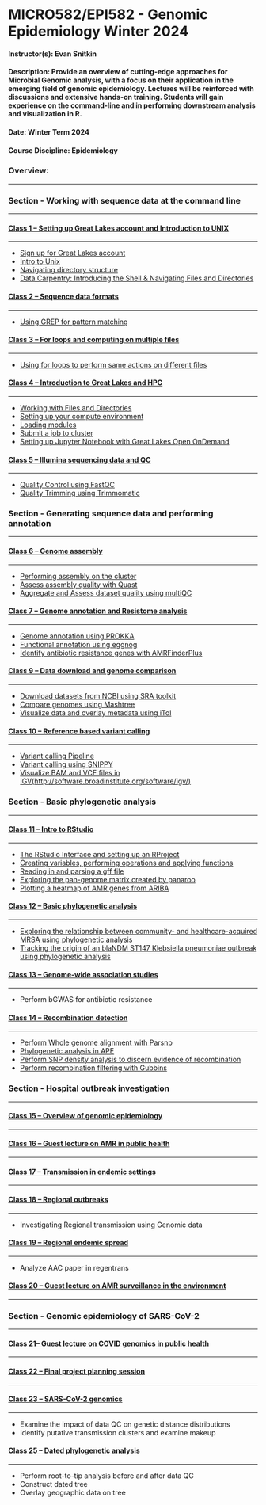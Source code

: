 # MICRO582/EPI582 - Genomic Epidemiology Winter 2024

#### Instructor(s): Evan Snitkin

#### Description: Provide an overview of cutting-edge approaches for Microbial Genomic analysis, with a focus on their application in the emerging field of genomic epidemiology. Lectures will be reinforced with discussions and extensive hands-on training. Students will gain experience on the command-line and in performing downstream analysis and visualization in R.

#### Date: Winter Term 2024

#### Course Discipline: Epidemiology

### Overview:
------------

### Section - Working with sequence data at the command line
--------------------------------------------------------

#### [Class 1 – Setting up Great Lakes account and Introduction to UNIX](https://github.com/Snitkin-Lab-Umich/MICRO582-EPI582-Winter-2024/blob/main/class/class1/README.md)
***

- [Sign up for Great Lakes account](https://github.com/Snitkin-Lab-Umich/MICRO582-EPI582-Winter-2024/blob/main/class/class1/README.md#sign-up-for-great-lakes-account)
- [Intro to Unix](https://github.com/Snitkin-Lab-Umich/MICRO582-EPI582-Winter-2024/blob/main/class/class1/README.md#intro-to-unix)
- [Navigating directory structure](https://github.com/Snitkin-Lab-Umich/MICRO582-EPI582-Winter-2024/blob/main/class/class1/README.md#navigating-directory-structure)
- [Data Carpentry: Introducing the Shell & Navigating Files and Directories](https://github.com/Snitkin-Lab-Umich/MICRO582-EPI582-Winter-2024/blob/main/class/class1/README.md#data-carpentry:-introducing-the-shell-&-navigating-files-and-directories)

#### [Class 2 – Sequence data formats](https://github.com/Snitkin-Lab-Umich/MICRO582-EPI582-Winter-2024/blob/main/class/class2/README.md)
***

- [Using GREP for pattern matching](https://github.com/Snitkin-Lab-Umich/MICRO582-EPI582-Winter-2024/blob/main/class/class2/README.md#using-grep-for-pattern-matching)

#### [Class 3 – For loops and computing on multiple files](https://github.com/Snitkin-Lab-Umich/MICRO582-EPI582-Winter-2024/blob/main/class/class3/README.md)
***

- [Using for loops to perform same actions on different files](https://github.com/Snitkin-Lab-Umich/MICRO582-EPI582-Winter-2024/blob/main/class/class3/README.md#using-for-loops-to-perform-same-actions-on-different-files)

#### [Class 4 – Introduction to Great Lakes and HPC](https://github.com/Snitkin-Lab-Umich/MICRO582-EPI582-Winter-2024/blob/main/class/class4/README.md)
***

- [Working with Files and Directories](https://github.com/Snitkin-Lab-Umich/MICRO582-EPI582-Winter-2024/blob/main/class/class4/README.md#working-with-files-and-directories)
- [Setting up your compute environment](https://github.com/Snitkin-Lab-Umich/MICRO582-EPI582-Winter-2024/blob/main/class/class4/README.md#setting-up-your-compute-environment)
- [Loading modules](https://github.com/Snitkin-Lab-Umich/MICRO582-EPI582-Winter-2024/blob/main/class/class4/README.md#loading-modules)
- [Submit a job to cluster](https://github.com/Snitkin-Lab-Umich/MICRO582-EPI582-Winter-2024/blob/main/class/class4/README.md#submit-a-job-to-cluster)
- [Setting up Jupyter Notebook with Great Lakes Open OnDemand](https://github.com/Snitkin-Lab-Umich/MICRO582-EPI582-Winter-2024/blob/main/class/class4/README.md#setting-up-jupyter-notebook-with-great-lakes-open-ondemand)

#### [Class 5 – Illumina sequencing data and QC](https://github.com/Snitkin-Lab-Umich/MICRO582-EPI582-Winter-2024/blob/main/class/class5/README.md)
***

- [Quality Control using FastQC](https://github.com/Snitkin-Lab-Umich/MICRO582-EPI582-Winter-2024/blob/main/class/class5/README.md#quality-control-using-fastqc)
- [Quality Trimming using Trimmomatic](https://github.com/Snitkin-Lab-Umich/MICRO582-EPI582-Winter-2024/blob/main/class/class5/README.md#quality-trimming-using-trimmomatic)


### Section - Generating sequence data and performing annotation
------------------------------------------------------------

#### [Class 6 – Genome assembly](https://github.com/Snitkin-Lab-Umich/MICRO582-EPI582-Winter-2024/blob/main/class/class6/README.md)
***

- [Performing assembly on the cluster](https://github.com/Snitkin-Lab-Umich/MICRO582-EPI582-Winter-2024/blob/main/class/class6/README.md#performing-assembly-on-the-cluster)
- [Assess assembly quality with Quast](https://github.com/Snitkin-Lab-Umich/MICRO582-EPI582-Winter-2024/blob/main/class/class6/README.md#assess-assembly-quality-with-quast)
- [Aggregate and Assess dataset quality using multiQC](https://github.com/Snitkin-Lab-Umich/MICRO582-EPI582-Winter-2024/blob/main/class/class6/README.md#aggregate-and-assess-dataset-quality-using-multiqc)

#### [Class 7 – Genome annotation and Resistome analysis](https://github.com/Snitkin-Lab-Umich/MICRO582-EPI582-Winter-2024/blob/main/class/class7/README.md)
***

- [Genome annotation using PROKKA](https://github.com/Snitkin-Lab-Umich/MICRO582-EPI582-Winter-2024/blob/main/class/class7/README.md#genome-annotation-using-prokka)
- [Functional annotation using eggnog](https://github.com/Snitkin-Lab-Umich/MICRO582-EPI582-Winter-2024/blob/main/class/class7/README.md#functional-annotation-using-eggnog)
- [Identify antibiotic resistance genes with AMRFinderPlus](https://github.com/Snitkin-Lab-Umich/MICRO582-EPI582-Winter-2024/blob/main/class/class7/README.md#identify-antibiotic-resistance-genes-with-AMRFinderPlus)


<!---
#### [Class 8 – Resistome analysis](https://github.com/Snitkin-Lab-Umich/MICRO582-EPI582-Winter-2024/blob/main/class/class8/README.md)
***

- [Determine which genomes contain KPC genes using BLAST](https://github.com/Snitkin-Lab-Umich/MICRO582-EPI582-Winter-2024/blob/main/class/class8/README.md#determine-which-genomes-contain-KPC-genes-using-blast)
- [Perform pan-genome analysis with Panaroo](https://github.com/Snitkin-Lab-Umich/MICRO582-EPI582-Winter-2024/blob/main/class/class7/README.md#perform-pan-genome-analysis-with-panaroo)

-->
  
#### [Class 9 – Data download and genome comparison](https://github.com/Snitkin-Lab-Umich/MICRO582-EPI582-Winter-2024/blob/main/class/class9/README.md)
***

- [Download datasets from NCBI using SRA toolkit](https://github.com/Snitkin-Lab-Umich/MICRO582-EPI582-Winter-2024/blob/main/class/class9/README.md#download-datasets-from-ncbi-using-sra-toolkit)
- [Compare genomes using Mashtree](https://github.com/Snitkin-Lab-Umich/MICRO582-EPI582-Winter-2024/blob/main/class/class9/README.md#compare-genomes-using-mashtree)
- [Visualize data and overlay metadata using iTol](https://github.com/Snitkin-Lab-Umich/MICRO582-EPI582-Winter-2024/blob/main/class/class9/README.md#visualize-our-tree-and-metadata-using-itol)

#### [Class 10 – Reference based variant calling](https://github.com/Snitkin-Lab-Umich/MICRO582-EPI582-Winter-2024/blob/main/class/class10/README.md)
***

- [Variant calling Pipeline](https://github.com/Snitkin-Lab-Umich/MICRO582-EPI582-Winter-2024/blob/main/class/class10/README.md#variant-calling-pipeline)
- [Variant calling using SNIPPY](https://github.com/Snitkin-Lab-Umich/MICRO582-EPI582-Winter-2024/blob/main/class/class10/README.md#variant-calling-using-snippy)
- [Visualize BAM and VCF files in IGV(http://software.broadinstitute.org/software/igv/)](https://github.com/Snitkin-Lab-Umich/MICRO582-EPI582-Winter-2024/blob/main/class/class10/README.md#visualize-bam-and-vcf-files-in-IGV)


### Section - Basic phylogenetic analysis
-------------------------------------

#### [Class 11 – Intro to RStudio](https://github.com/Snitkin-Lab-Umich/MICRO582-EPI582-Winter-2024/blob/main/class/class11/README.md)
***

- [The RStudio Interface and setting up an RProject](https://github.com/Snitkin-Lab-Umich/MICRO582-EPI582-Winter-2024/blob/main/class/class11/README.md#the-rstudio-interface-and-setting-up-an-rproject)
- [Creating variables, performing operations and applying functions](https://github.com/Snitkin-Lab-Umich/MICRO582-EPI582-Winter-2024/blob/main/class/class11/README.md#creating-variables,-performing-operations-and-applying-functions)
- [Reading in and parsing a gff file](https://github.com/Snitkin-Lab-Umich/MICRO582-EPI582-Winter-2024/blob/main/class/class11/README.md#reading-in-and-parsing-a-gff-file)
- [Exploring the pan-genome matrix created by panaroo](https://github.com/Snitkin-Lab-Umich/MICRO582-EPI582-Winter-2024/blob/main/class/class11/README.md#exploring-the-pan-genome-matrix-created-by-panaroo)
- [Plotting a heatmap of AMR genes from ARIBA](https://github.com/Snitkin-Lab-Umich/MICRO582-EPI582-Winter-2024/blob/main/class/class11/README.md#plotting-a-heatmap-of-AMR-genes-from-ariba)


#### [Class 12 – Basic phylogenetic analysis](https://github.com/Snitkin-Lab-Umich/MICRO582-EPI582-Winter-2024/blob/main/class/class12/README.md)
***

- [Exploring the relationship between community- and healthcare-acquired MRSA using phylogenetic analysis](https://github.com/Snitkin-Lab-Umich/MICRO582-EPI582-Winter-2024/blob/main/class/class12/README.md#exploring-the-relationship-between-community-and-healthcare-acquired-mrsa-using-phylogenetic-analysis)
- [Tracking the origin of an blaNDM ST147 Klebsiella pneumoniae outbreak using phylogenetic analysis](https://github.com/Snitkin-Lab-Umich/MICRO582-EPI582-Winter-2024/blob/main/class/class12/README.md#tracking-the-origin-of-an-blandm-st147-klebsiella-pneumoniae-outbreak-using-phylogenetic-analysis)

#### [Class 13 – Genome-wide association studies](https://github.com/Snitkin-Lab-Umich/MICRO582-EPI582-Winter-2024/blob/main/class/class13/README.md)
***

- Perform bGWAS for antibiotic resistance


#### [Class 14 – Recombination detection](https://github.com/Snitkin-Lab-Umich/MICRO582-EPI582-Winter-2024/blob/main/class/class14/README.md)
***

- [Perform Whole genome alignment with Parsnp](https://github.com/Snitkin-Lab-Umich/MICRO582-EPI582-Winter-2024/blob/main/class/class14/README.md#perform-whole-genome-alignment-with-parsnp)
- [Phylogenetic analysis in APE](https://github.com/Snitkin-Lab-Umich/MICRO582-EPI582-Winter-2024/blob/main/class/class14/README.md#phylogenetic-analysis-in-ape)
- [Perform SNP density analysis to discern evidence of recombination](https://github.com/Snitkin-Lab-Umich/MICRO582-EPI582-Winter-2024/blob/main/class/class14/README.md#perform-snp-density-analysis-to-discern-evidence-of-recombination)
- [Perform recombination filtering with Gubbins](https://github.com/Snitkin-Lab-Umich/MICRO582-EPI582-Winter-2024/blob/main/class/class14/README.md#perform-recombination-filtering-with-gubbins)

### Section - Hospital outbreak investigation
----------------------------------------------------

#### [Class 15 – Overview of genomic epidemiology](https://github.com/Snitkin-Lab-Umich/MICRO582-EPI582-Winter-2024/blob/main/class/class15/README.md)
***




#### [Class 16 – Guest lecture on AMR in public health](https://github.com/Snitkin-Lab-Umich/MICRO582-EPI582-Winter-2024/blob/main/class/class16/README.md)
***




#### [Class 17 – Transmission in endemic settings](https://github.com/Snitkin-Lab-Umich/MICRO582-EPI582-Winter-2024/blob/main/class/class17/README.md)
***




#### [Class 18 – Regional outbreaks](https://github.com/Snitkin-Lab-Umich/MICRO582-EPI582-Winter-2024/blob/main/class/class18/README.md)
***

-  Investigating Regional transmission using Genomic data


#### [Class 19 – Regional endemic spread](https://github.com/Snitkin-Lab-Umich/MICRO582-EPI582-Winter-2024/blob/main/class/class19/README.md)
***

- Analyze AAC paper in regentrans

#### [Class 20 – Guest lecture on AMR surveillance in the environment](https://github.com/Snitkin-Lab-Umich/MICRO582-EPI582-Winter-2024/blob/main/class/class20/README.md)
***


### Section - Genomic epidemiology of SARS-CoV-2
--------------------------------------------
#### [Class 21– Guest lecture on COVID genomics in public health](https://github.com/Snitkin-Lab-Umich/MICRO582-EPI582-Winter-2024/blob/main/class/class21/README.md)
***

#### [Class 22 – Final project planning session](https://github.com/Snitkin-Lab-Umich/MICRO582-EPI582-Winter-2024/blob/main/class/class22/README.md)
***


#### [Class 23 – SARS-CoV-2 genomics](https://github.com/Snitkin-Lab-Umich/MICRO582-EPI582-Winter-2024/blob/main/class/class23/README.md)
***

- Examine the impact of data QC on genetic distance distributions
- Identify putative transmission clusters and examine makeup

#### [Class 25 – Dated phylogenetic analysis](https://github.com/Snitkin-Lab-Umich/MICRO582-EPI582-Winter-2024/blob/main/class/class24/README.md)
***

- Perform root-to-tip analysis before and after data QC
- Construct dated tree
- Overlay geographic data on tree


